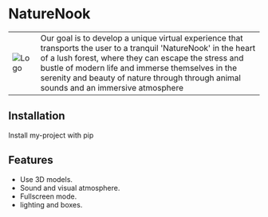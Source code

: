 # NatureNook 

<table>
  <tr>
    <td> <img src="https://lh3.googleusercontent.com/u/0/drive-viewer/AKGpiha-IRIn6QqSvzxkwYR-ircnQ_I0ED-7lqHzlYJOLo8m5phYZTD95PI3opDCj5y6WA6VDwUej072CsPcnfTPl-bRciwMTia-cRw=w1868-h932"             alt="Logo" /></td>
    <td>Our goal is to develop a unique virtual experience that transports the user to a tranquil 'NatureNook' in the heart of a lush forest, where they can escape the stress and   bustle of modern life and immerse themselves in the serenity and beauty of nature through through animal sounds and an immersive atmosphere
      </div>
    </td>
  </tr>
</table>


## Installation

Install my-project with pip

## Features

- Use 3D models.
- Sound and visual atmosphere.
- Fullscreen mode.
- lighting and boxes.
